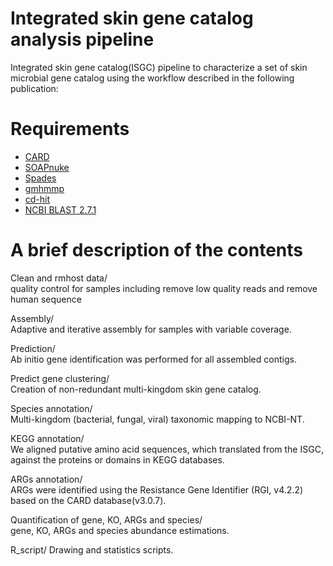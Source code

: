 # Integrated skin gene catalog analysis pipeline
Integrated skin gene catalog(ISGC) pipeline to characterize a set of skin microbial gene catalog using the workflow described in the following publication:

# Requirements

- [CARD](https://card.mcmaster.ca/)
- [SOAPnuke](http://manpages.ubuntu.com/manpages/cosmic/man1/soap.1.html)
- [Spades](https://github.com/ablab/spades)
- [gmhmmp](http://exon.gatech.edu/license_download.cgi)
- [cd-hit](http://manpages.ubuntu.com/manpages/bionic/man1/cd-hit-para.1.html)
- [NCBI BLAST 2.7.1](https://blast.ncbi.nlm.nih.gov/Blast.cgi)

# A brief description of the contents
Clean and rmhost data/  
quality control for samples including remove low quality reads and remove human sequence  

Assembly/  
Adaptive and iterative assembly for samples with variable coverage.  

Prediction/  
Ab initio gene identification was performed for all assembled contigs.   

Predict gene clustering/  
Creation of non-redundant multi-kingdom skin gene catalog.  

Species annotation/  
Multi-kingdom (bacterial, fungal, viral) taxonomic mapping to NCBI-NT.  

KEGG annotation/  
We aligned putative amino acid sequences, which translated from the ISGC, against the proteins or domains in KEGG databases.  

ARGs annotation/  
ARGs were identified using the Resistance Gene Identifier (RGI, v4.2.2) based on the CARD database(v3.0.7).  

Quantification of gene, KO, ARGs and species/  
gene, KO, ARGs and species abundance estimations.  

R_script/
Drawing and statistics scripts.

